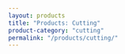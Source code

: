 ```yaml
---
layout: products
title: "Products: Cutting"
product-category: "cutting"
permalink: "/products/cutting/"
---
```

